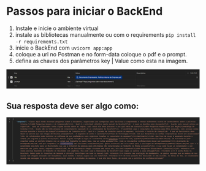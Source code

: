 # Passos para iniciar o BackEnd

1. Instale e inicie o ambiente virtual
2. instale as bibliotecas manualmente ou com o requirements
    ```pip install -r requirements.txt```
3. inicie o BackEnd com ```uvicorn app:app```
4. coloque a url no Postman e no form-data coloque o pdf e o prompt.
5. defina as chaves dos parâmetros key | Value como esta na imagem.

![alt text](image.png)

## Sua resposta deve ser algo como:
![alt text](image-1.png)